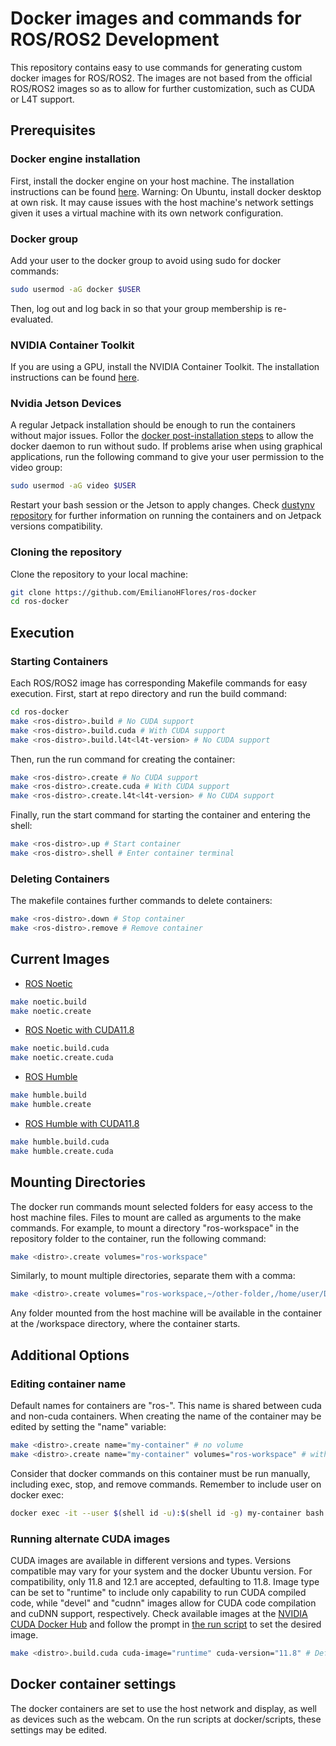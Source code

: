# Docker images and commands for ROS/ROS2 Development
This repository contains easy to use commands for generating custom docker images for ROS/ROS2. The images are not based from the official ROS/ROS2 images so as to allow for further customization, such as CUDA or L4T support. 

## Prerequisites
### Docker engine installation
First, install the docker engine on your host machine. The installation instructions can be found [here](https://docs.docker.com/engine/install/).
Warning: On Ubuntu, install docker desktop at own risk. It may cause issues with the host machine's network settings given it uses a virtual machine with its own network configuration.

### Docker group
Add your user to the docker group to avoid using sudo for docker commands:
```bash
sudo usermod -aG docker $USER
```
Then, log out and log back in so that your group membership is re-evaluated.

### NVIDIA Container Toolkit
If you are using a GPU, install the NVIDIA Container Toolkit. The installation instructions can be found [here](https://docs.nvidia.com/datacenter/cloud-native/container-toolkit/latest/install-guide.html).

### Nvidia Jetson Devices
A regular Jetpack installation should be enough to run the containers without major issues. Follor the [docker post-installation steps](https://docs.docker.com/engine/install/linux-postinstall/) to allow the docker daemon to run without sudo. If problems arise when using graphical applications, run the following command to give your user permission to the video group:
```bash
sudo usermod -aG video $USER
```
Restart your bash session or the Jetson to apply changes. Check [dustynv repository](https://github.com/dusty-nv/jetson-containers) for further information on running the containers and on Jetpack versions compatibility.

### Cloning the repository
Clone the repository to your local machine:
```bash
git clone https://github.com/EmilianoHFlores/ros-docker
cd ros-docker
```

## Execution
### Starting Containers

Each ROS/ROS2 image has corresponding Makefile commands for easy execution. First, start at repo directory and run the build command:
```bash
cd ros-docker
make <ros-distro>.build # No CUDA support
make <ros-distro>.build.cuda # With CUDA support
make <ros-distro>.build.l4t<l4t-version> # No CUDA support
```
Then, run the run command for creating the container:
```bash
make <ros-distro>.create # No CUDA support
make <ros-distro>.create.cuda # With CUDA support
make <ros-distro>.create.l4t<l4t-version> # No CUDA support
```
Finally, run the start command for starting the container and entering the shell:
```bash
make <ros-distro>.up # Start container
make <ros-distro>.shell # Enter container terminal
```

### Deleting Containers
The makefile containes further commands to delete containers:
```bash
make <ros-distro>.down # Stop container
make <ros-distro>.remove # Remove container
```

## Current Images

- [ROS Noetic](./docker/Dockerfile.noetic)
```bash
make noetic.build
make noetic.create
```

- [ROS Noetic with CUDA11.8](./docker/Dockerfile.noetic.cuda)
```bash
make noetic.build.cuda
make noetic.create.cuda
```

- [ROS Humble](./docker/Dockerfile.humble)
```bash
make humble.build
make humble.create
```
- [ROS Humble with CUDA11.8](./docker/Dockerfile.humble.cuda)
```bash
make humble.build.cuda
make humble.create.cuda
```

## Mounting Directories
The docker run commands mount selected folders for easy access to the host machine files. Files to mount are called as arguments to the make commands. For example, to mount a directory "ros-workspace" in the repository folder to the container, run the following command:
```bash
make <distro>.create volumes="ros-workspace"
```
Similarly, to mount multiple directories, separate them with a comma:
```bash
make <distro>.create volumes="ros-workspace,~/other-folder,/home/user/Documents/another-folder"
```
Any folder mounted from the host machine will be available in the container at the /workspace directory, where the container starts.

## Additional Options
### Editing container name
Default names for containers are "ros-<distro>". This name is shared between cuda and non-cuda containers. When creating the name of the container may be edited by setting the "name" variable:
```bash
make <distro>.create name="my-container" # no volume
make <distro>.create name="my-container" volumes="ros-workspace" # with volume
```
Consider that docker commands on this container must be run manually, including exec, stop, and remove commands. Remember to include user on docker exec:
```bash
docker exec -it --user $(shell id -u):$(shell id -g) my-container bash
```
### Running alternate CUDA images
CUDA images are available in different versions and types. Versions compatible may vary for your system and the docker Ubuntu version. For compatibility, only 11.8 and 12.1 are accepted, defaulting to 11.8. Image type can be set to "runtime" to include only capability to run CUDA compiled code, while "devel" and "cudnn" images allow for CUDA code compilation and cuDNN support, respectively. Check available images at the [NVIDIA CUDA Docker Hub](https://hub.docker.com/r/nvidia/cuda) and follow the prompt in [the run script](/docker/scripts/build.bash) to set the desired image.
```bash
make <distro>.build.cuda cuda-image="runtime" cuda-version="11.8" # Default
```

## Docker container settings
The docker containers are set to use the host network and display, as well as devices such as the webcam. On the run scripts at docker/scripts, these settings may be edited.
